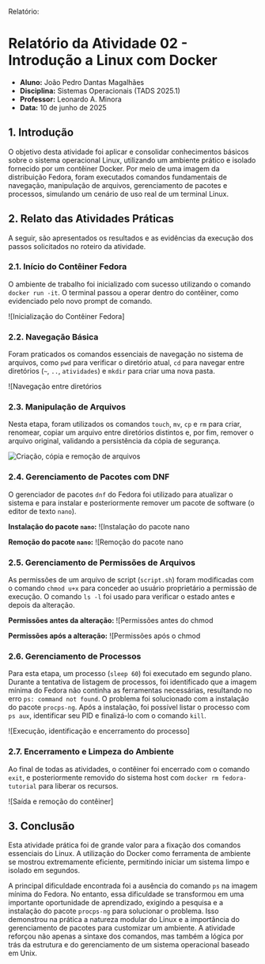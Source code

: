 Relatório:
# Relatório da Atividade 02 - Introdução a Linux com Docker

- **Aluno:** João Pedro Dantas Magalhães
- **Disciplina:** Sistemas Operacionais (TADS 2025.1)
- **Professor:** Leonardo A. Minora
- **Data:** 10 de junho de 2025

## 1. Introdução

O objetivo desta atividade foi aplicar e consolidar conhecimentos básicos sobre o sistema operacional Linux, utilizando um ambiente prático e isolado fornecido por um contêiner Docker. Por meio de uma imagem da distribuição Fedora, foram executados comandos fundamentais de navegação, manipulação de arquivos, gerenciamento de pacotes e processos, simulando um cenário de uso real de um terminal Linux.

## 2. Relato das Atividades Práticas

A seguir, são apresentados os resultados e as evidências da execução dos passos solicitados no roteiro da atividade.

### 2.1. Início do Contêiner Fedora
O ambiente de trabalho foi inicializado com sucesso utilizando o comando `docker run -it`. O terminal passou a operar dentro do contêiner, como evidenciado pelo novo prompt de comando.

![Inicialização do Contêiner Fedora]

### 2.2. Navegação Básica
Foram praticados os comandos essenciais de navegação no sistema de arquivos, como `pwd` para verificar o diretório atual, `cd` para navegar entre diretórios (`~`, `..`, `atividades`) e `mkdir` para criar uma nova pasta.

![Navegação entre diretórios

### 2.3. Manipulação de Arquivos
Nesta etapa, foram utilizados os comandos `touch`, `mv`, `cp` e `rm` para criar, renomear, copiar um arquivo entre diretórios distintos e, por fim, remover o arquivo original, validando a persistência da cópia de segurança.

![Criação, cópia e remoção de arquivos](imagens/print-03-manipulacao.png)

### 2.4. Gerenciamento de Pacotes com DNF
O gerenciador de pacotes `dnf` do Fedora foi utilizado para atualizar o sistema e para instalar e posteriormente remover um pacote de software (o editor de texto `nano`).

**Instalação do pacote `nano`:**
![Instalação do pacote nano

**Remoção do pacote `nano`:**
![Remoção do pacote nano

### 2.5. Gerenciamento de Permissões de Arquivos
As permissões de um arquivo de script (`script.sh`) foram modificadas com o comando `chmod u+x` para conceder ao usuário proprietário a permissão de execução. O comando `ls -l` foi usado para verificar o estado antes e depois da alteração.

**Permissões antes da alteração:**
![Permissões antes do chmod

**Permissões após a alteração:**
![Permissões após o chmod

### 2.6. Gerenciamento de Processos
Para esta etapa, um processo (`sleep 60`) foi executado em segundo plano. Durante a tentativa de listagem de processos, foi identificado que a imagem mínima do Fedora não continha as ferramentas necessárias, resultando no erro `ps: command not found`. O problema foi solucionado com a instalação do pacote `procps-ng`. Após a instalação, foi possível listar o processo com `ps aux`, identificar seu PID e finalizá-lo com o comando `kill`.

![Execução, identificação e encerramento do processo]

### 2.7. Encerramento e Limpeza do Ambiente
Ao final de todas as atividades, o contêiner foi encerrado com o comando `exit`, e posteriormente removido do sistema host com `docker rm fedora-tutorial` para liberar os recursos.

![Saída e remoção do contêiner]

## 3. Conclusão

Esta atividade prática foi de grande valor para a fixação dos comandos essenciais do Linux. A utilização do Docker como ferramenta de ambiente se mostrou extremamente eficiente, permitindo iniciar um sistema limpo e isolado em segundos.

A principal dificuldade encontrada foi a ausência do comando `ps` na imagem mínima do Fedora. No entanto, essa dificuldade se transformou em uma importante oportunidade de aprendizado, exigindo a pesquisa e a instalação do pacote `procps-ng` para solucionar o problema. Isso demonstrou na prática a natureza modular do Linux e a importância do gerenciamento de pacotes para customizar um ambiente. A atividade reforçou não apenas a sintaxe dos comandos, mas também a lógica por trás da estrutura e do gerenciamento de um sistema operacional baseado em Unix.
